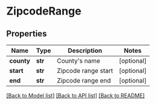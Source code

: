 # ZipcodeRange

## Properties
Name | Type | Description | Notes
------------ | ------------- | ------------- | -------------
**county** | **str** | County&#39;s name | [optional] 
**start** | **str** | Zipcode range start | [optional] 
**end** | **str** | Zipcode range end | [optional] 

[[Back to Model list]](../README.md#documentation-for-models) [[Back to API list]](../README.md#documentation-for-api-endpoints) [[Back to README]](../README.md)


